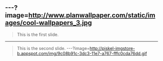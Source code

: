 ---?image=http://www.planwallpaper.com/static/images/cool-wallpapers_3.jpg
---
> This is the first slide.
---
> This is the second slide.
---?image=http://piskel-imgstore-b.appspot.com/img/9c08b91c-3dc3-11e7-a767-fffc0cda76dd.gif
